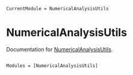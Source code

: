 ```@meta
CurrentModule = NumericalAnalysisUtils
```

# NumericalAnalysisUtils

Documentation for [NumericalAnalysisUtils](https://github.com/fieldofnodes/NumericalAnalysisUtils.jl).

```@index
```

```@autodocs
Modules = [NumericalAnalysisUtils]
```
